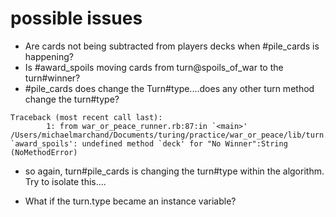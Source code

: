 # possible issues
- Are cards not being subtracted from players decks when #pile_cards is happening? 
- Is #award_spoils moving cards from turn@spoils_of_war to the turn#winner?
- #pile_cards does change the Turn#type....does any other turn method change the turn#type?

```
Traceback (most recent call last):
        1: from war_or_peace_runner.rb:87:in `<main>'
/Users/michaelmarchand/Documents/turing/practice/war_or_peace/lib/turn.rb:87:in `award_spoils': undefined method `deck' for "No Winner":String (NoMethodError)
```

- so again, turn#pile_cards is changing the turn#type within the algorithm. Try to isolate this....

- What if the turn.type became an instance variable?